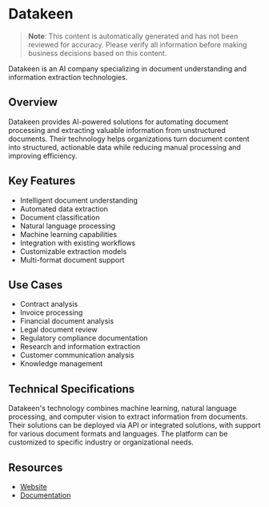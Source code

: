 # Datakeen

> **Note**: This content is automatically generated and has not been reviewed for accuracy. Please verify all information before making business decisions based on this content.

Datakeen is an AI company specializing in document understanding and information extraction technologies.

## Overview

Datakeen provides AI-powered solutions for automating document processing and extracting valuable information from unstructured documents. Their technology helps organizations turn document content into structured, actionable data while reducing manual processing and improving efficiency.

## Key Features

- Intelligent document understanding
- Automated data extraction
- Document classification
- Natural language processing
- Machine learning capabilities
- Integration with existing workflows
- Customizable extraction models
- Multi-format document support

## Use Cases

- Contract analysis
- Invoice processing
- Financial document analysis
- Legal document review
- Regulatory compliance documentation
- Research and information extraction
- Customer communication analysis
- Knowledge management

## Technical Specifications

Datakeen's technology combines machine learning, natural language processing, and computer vision to extract information from documents. Their solutions can be deployed via API or integrated solutions, with support for various document formats and languages. The platform can be customized to specific industry or organizational needs.

## Resources

- [Website](https://www.datakeen.co)
- [Documentation](https://www.datakeen.co/resources)
